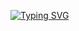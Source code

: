 [![Typing SVG](https://readme-typing-svg.herokuapp.com?color=%23F70000&size=25&center=true&vCenter=true&width=500&height=100&lines=%E5%BF%83%E4%B8%AD%E6%97%A0%E5%A5%B3%E4%BA%BA%EF%BC%8C%E4%BB%A3%E7%A0%81%E8%87%AA%E7%84%B6%E7%A5%9E;%E5%91%BD%E9%87%8C%E6%9C%89%E6%97%B6%E7%BB%88%E9%A1%BB%E6%9C%89%EF%BC%8C%E5%91%BD%E9%87%8C%E6%97%A0%E6%97%B6%E8%8E%AB%E5%BC%BA%E6%B1%82)](https://git.io/typing-svg)
